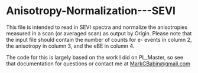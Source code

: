 # Anisotropy-Normalization---SEVI

This file is intended to read in SEVI spectra and normalize the anisotropies measured in a scan (or averaged scan) as output by Origin. Please note that the input file should contain the number of counts for e- events in column 2, the anisotropy in column 3, and the eBE in column 4.

The code for this is largely based on the work I did on PL_Master, so see that documentation for questions or contact me at MarkCBabin@gmail.com
